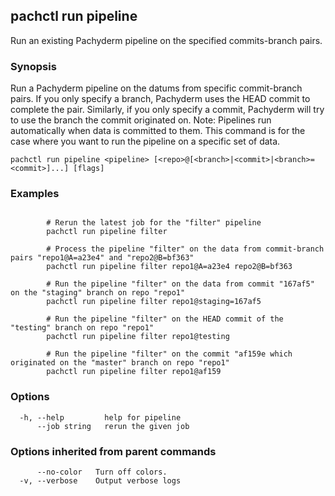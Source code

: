 ## pachctl run pipeline

Run an existing Pachyderm pipeline on the specified commits-branch pairs.

### Synopsis

Run a Pachyderm pipeline on the datums from specific commit-branch pairs. If you only specify a branch, Pachyderm uses the HEAD commit to complete the pair. Similarly, if you only specify a commit, Pachyderm will try to use the branch the commit originated on. Note: Pipelines run automatically when data is committed to them. This command is for the case where you want to run the pipeline on a specific set of data.

```
pachctl run pipeline <pipeline> [<repo>@[<branch>|<commit>|<branch>=<commit>]...] [flags]
```

### Examples

```

		# Rerun the latest job for the "filter" pipeline
		pachctl run pipeline filter

		# Process the pipeline "filter" on the data from commit-branch pairs "repo1@A=a23e4" and "repo2@B=bf363"
		pachctl run pipeline filter repo1@A=a23e4 repo2@B=bf363

		# Run the pipeline "filter" on the data from commit "167af5" on the "staging" branch on repo "repo1"
		pachctl run pipeline filter repo1@staging=167af5

		# Run the pipeline "filter" on the HEAD commit of the "testing" branch on repo "repo1"
		pachctl run pipeline filter repo1@testing

		# Run the pipeline "filter" on the commit "af159e which originated on the "master" branch on repo "repo1"
		pachctl run pipeline filter repo1@af159
```

### Options

```
  -h, --help         help for pipeline
      --job string   rerun the given job
```

### Options inherited from parent commands

```
      --no-color   Turn off colors.
  -v, --verbose    Output verbose logs
```

